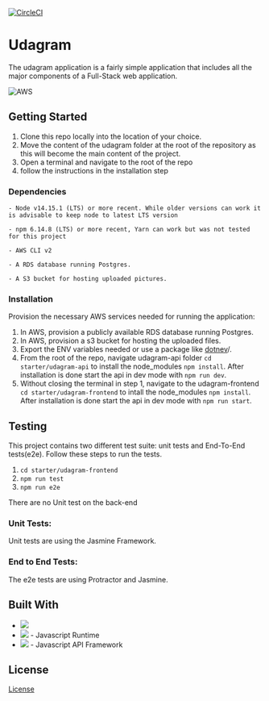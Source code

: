[![CircleCI](https://circleci.com/gh/enkitaa/full-stack-app-hosting/tree/master.svg?style=svg)](https://circleci.com/gh/enkitaa/full-stack-app-hosting/?branch=master)

# Udagram

The udagram application is a fairly simple application that includes all the major components of a Full-Stack web application.

![AWS](https://img.shields.io/badge/AWS-%23FF9900.svg?style=for-the-badge&logo=amazon-aws&logoColor=white)

## Getting Started

1. Clone this repo locally into the location of your choice.
1. Move the content of the udagram folder at the root of the repository as this will become the main content of the project.
1. Open a terminal and navigate to the root of the repo
1. follow the instructions in the installation step


### Dependencies

```
- Node v14.15.1 (LTS) or more recent. While older versions can work it is advisable to keep node to latest LTS version

- npm 6.14.8 (LTS) or more recent, Yarn can work but was not tested for this project

- AWS CLI v2

- A RDS database running Postgres.

- A S3 bucket for hosting uploaded pictures.

```

### Installation

Provision the necessary AWS services needed for running the application:

1. In AWS, provision a publicly available RDS database running Postgres.
1. In AWS, provision a s3 bucket for hosting the uploaded files. <Place holder for tlink to classroom article>
1. Export the ENV variables needed or use a package like [dotnev](https://www.npmjs.com/package/dotenv)/.
1. From the root of the repo, navigate udagram-api folder `cd starter/udagram-api` to install the node_modules `npm install`. After installation is done start the api in dev mode with `npm run dev`.
1. Without closing the terminal in step 1, navigate to the udagram-frontend `cd starter/udagram-frontend` to intall the node_modules `npm install`. After installation is done start the api in dev mode with `npm run start`.

## Testing

This project contains two different test suite: unit tests and End-To-End tests(e2e). Follow these steps to run the tests.

1. `cd starter/udagram-frontend`
1. `npm run test`
1. `npm run e2e`

There are no Unit test on the back-end

### Unit Tests:

Unit tests are using the Jasmine Framework.

### End to End Tests:

The e2e tests are using Protractor and Jasmine.

## Built With

- [<img src="https://img.shields.io/badge/angular-%23DD0031.svg?style=for-the-badge&logo=angular&logoColor=white" />](https://angular.io/)
- [<img src="https://img.shields.io/badge/Node.js-339933?style=for-the-badge&logo=nodedotjs&logoColor=white" />](https://nodejs.org/en/) - Javascript Runtime
- [<img src="https://img.shields.io/badge/Express-000000?style=for-the-badge&logo=express&logoColor=white" />](https://expressjs.com/) - Javascript API Framework

## License

[License](LICENSE.txt)
